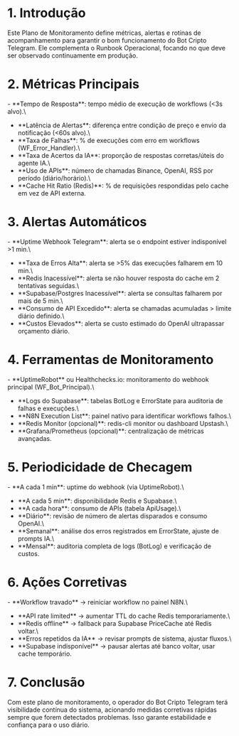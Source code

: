 # 1. Introdução

Este Plano de Monitoramento define métricas, alertas e rotinas de
acompanhamento para garantir o bom funcionamento do Bot Cripto Telegram.
Ele complementa o Runbook Operacional, focando no que deve ser observado
continuamente em produção.

# 2. Métricas Principais

\- \*\*Tempo de Resposta\*\*: tempo médio de execução de workflows (\<3s
alvo).\
- \*\*Latência de Alertas\*\*: diferença entre condição de preço e envio
da notificação (\<60s alvo).\
- \*\*Taxa de Falhas\*\*: % de execuções com erro em workflows
(WF_Error_Handler).\
- \*\*Taxa de Acertos da IA\*\*: proporção de respostas corretas/úteis
do agente IA.\
- \*\*Uso de APIs\*\*: número de chamadas Binance, OpenAI, RSS por
período (diário/horário).\
- \*\*Cache Hit Ratio (Redis)\*\*: % de requisições respondidas pelo
cache em vez de API externa.

# 3. Alertas Automáticos

\- \*\*Uptime Webhook Telegram\*\*: alerta se o endpoint estiver
indisponível \>1 min.\
- \*\*Taxa de Erros Alta\*\*: alerta se \>5% das execuções falharem em
10 min.\
- \*\*Redis Inacessível\*\*: alerta se não houver resposta do cache em 2
tentativas seguidas.\
- \*\*Supabase/Postgres Inacessível\*\*: alerta se consultas falharem
por mais de 5 min.\
- \*\*Consumo de API Excedido\*\*: alerta se chamadas acumuladas \>
limite diário definido.\
- \*\*Custos Elevados\*\*: alerta se custo estimado do OpenAI
ultrapassar orçamento diário.

# 4. Ferramentas de Monitoramento

\- \*\*UptimeRobot\*\* ou Healthchecks.io: monitoramento do webhook
principal (WF_Bot_Principal).\
- \*\*Logs do Supabase\*\*: tabelas BotLog e ErrorState para auditoria
de falhas e execuções.\
- \*\*N8N Execution List\*\*: painel nativo para identificar workflows
falhos.\
- \*\*Redis Monitor (opcional)\*\*: redis-cli monitor ou dashboard
Upstash.\
- \*\*Grafana/Prometheus (opcional)\*\*: centralização de métricas
avançadas.

# 5. Periodicidade de Checagem

\- \*\*A cada 1 min\*\*: uptime do webhook (via UptimeRobot).\
- \*\*A cada 5 min\*\*: disponibilidade Redis e Supabase.\
- \*\*A cada hora\*\*: consumo de APIs (tabela ApiUsage).\
- \*\*Diário\*\*: revisão de número de alertas disparados e consumo
OpenAI.\
- \*\*Semanal\*\*: análise dos erros registrados em ErrorState, ajuste
de prompts IA.\
- \*\*Mensal\*\*: auditoria completa de logs (BotLog) e verificação de
custos.

# 6. Ações Corretivas

\- \*\*Workflow travado\*\* → reiniciar workflow no painel N8N.\
- \*\*API rate limited\*\* → aumentar TTL do cache Redis
temporariamente.\
- \*\*Redis offline\*\* → fallback para Supabase PriceCache até Redis
voltar.\
- \*\*Erros repetidos da IA\*\* → revisar prompts de sistema, ajustar
fluxos.\
- \*\*Supabase indisponível\*\* → pausar alertas até banco voltar, usar
cache temporário.

# 7. Conclusão

Com este plano de monitoramento, o operador do Bot Cripto Telegram terá
visibilidade contínua do sistema, acionando medidas corretivas rápidas
sempre que forem detectados problemas. Isso garante estabilidade e
confiança para o uso diário.
